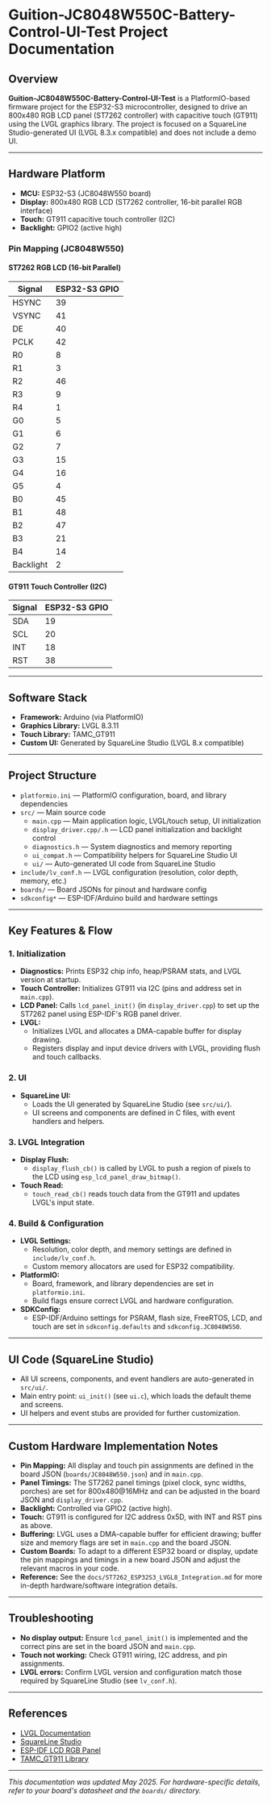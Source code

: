 # Guition-JC8048W550C-Battery-Control-UI-Test Project Documentation

## Overview

**Guition-JC8048W550C-Battery-Control-UI-Test** is a PlatformIO-based firmware project for the ESP32-S3 microcontroller, designed to drive an 800x480 RGB LCD panel (ST7262 controller) with capacitive touch (GT911) using the LVGL graphics library. The project is focused on a SquareLine Studio-generated UI (LVGL 8.3.x compatible) and does not include a demo UI.

---

## Hardware Platform

- **MCU:** ESP32-S3 (JC8048W550 board)
- **Display:** 800x480 RGB LCD (ST7262 controller, 16-bit parallel RGB interface)
- **Touch:** GT911 capacitive touch controller (I2C)
- **Backlight:** GPIO2 (active high)

### Pin Mapping (JC8048W550)

#### ST7262 RGB LCD (16-bit Parallel)
| Signal         | ESP32-S3 GPIO |
| -------------- | ------------- |
| HSYNC          | 39            |
| VSYNC          | 41            |
| DE             | 40            |
| PCLK           | 42            |
| R0             | 8             |
| R1             | 3             |
| R2             | 46            |
| R3             | 9             |
| R4             | 1             |
| G0             | 5             |
| G1             | 6             |
| G2             | 7             |
| G3             | 15            |
| G4             | 16            |
| G5             | 4             |
| B0             | 45            |
| B1             | 48            |
| B2             | 47            |
| B3             | 21            |
| B4             | 14            |
| Backlight      | 2             |

#### GT911 Touch Controller (I2C)
| Signal | ESP32-S3 GPIO |
| ------ | ------------- |
| SDA    | 19            |
| SCL    | 20            |
| INT    | 18            |
| RST    | 38            |

---

## Software Stack

- **Framework:** Arduino (via PlatformIO)
- **Graphics Library:** LVGL 8.3.11
- **Touch Library:** TAMC_GT911
- **Custom UI:** Generated by SquareLine Studio (LVGL 8.x compatible)

---

## Project Structure

- `platformio.ini` — PlatformIO configuration, board, and library dependencies
- `src/` — Main source code
  - `main.cpp` — Main application logic, LVGL/touch setup, UI initialization
  - `display_driver.cpp/.h` — LCD panel initialization and backlight control
  - `diagnostics.h` — System diagnostics and memory reporting
  - `ui_compat.h` — Compatibility helpers for SquareLine Studio UI
  - `ui/` — Auto-generated UI code from SquareLine Studio
- `include/lv_conf.h` — LVGL configuration (resolution, color depth, memory, etc.)
- `boards/` — Board JSONs for pinout and hardware config
- `sdkconfig*` — ESP-IDF/Arduino build and hardware settings

---

## Key Features & Flow

### 1. Initialization
- **Diagnostics:** Prints ESP32 chip info, heap/PSRAM stats, and LVGL version at startup.
- **Touch Controller:** Initializes GT911 via I2C (pins and address set in `main.cpp`).
- **LCD Panel:** Calls `lcd_panel_init()` (in `display_driver.cpp`) to set up the ST7262 panel using ESP-IDF's RGB panel driver.
- **LVGL:**
  - Initializes LVGL and allocates a DMA-capable buffer for display drawing.
  - Registers display and input device drivers with LVGL, providing flush and touch callbacks.

### 2. UI
- **SquareLine UI:**
  - Loads the UI generated by SquareLine Studio (see `src/ui/`).
  - UI screens and components are defined in C files, with event handlers and helpers.

### 3. LVGL Integration
- **Display Flush:**
  - `display_flush_cb()` is called by LVGL to push a region of pixels to the LCD using `esp_lcd_panel_draw_bitmap()`.
- **Touch Read:**
  - `touch_read_cb()` reads touch data from the GT911 and updates LVGL's input state.

### 4. Build & Configuration
- **LVGL Settings:**
  - Resolution, color depth, and memory settings are defined in `include/lv_conf.h`.
  - Custom memory allocators are used for ESP32 compatibility.
- **PlatformIO:**
  - Board, framework, and library dependencies are set in `platformio.ini`.
  - Build flags ensure correct LVGL and hardware configuration.
- **SDKConfig:**
  - ESP-IDF/Arduino settings for PSRAM, flash size, FreeRTOS, LCD, and touch are set in `sdkconfig.defaults` and `sdkconfig.JC8048W550`.

---

## UI Code (SquareLine Studio)
- All UI screens, components, and event handlers are auto-generated in `src/ui/`.
- Main entry point: `ui_init()` (see `ui.c`), which loads the default theme and screens.
- UI helpers and event stubs are provided for further customization.

---

## Custom Hardware Implementation Notes

- **Pin Mapping:** All display and touch pin assignments are defined in the board JSON (`boards/JC8048W550.json`) and in `main.cpp`.
- **Panel Timings:** The ST7262 panel timings (pixel clock, sync widths, porches) are set for 800x480@16MHz and can be adjusted in the board JSON and `display_driver.cpp`.
- **Backlight:** Controlled via GPIO2 (active high).
- **Touch:** GT911 is configured for I2C address 0x5D, with INT and RST pins as above.
- **Buffering:** LVGL uses a DMA-capable buffer for efficient drawing; buffer size and memory flags are set in `main.cpp` and the board JSON.
- **Custom Boards:** To adapt to a different ESP32 board or display, update the pin mappings and timings in a new board JSON and adjust the relevant macros in your code.
- **Reference:** See the `docs/ST7262_ESP32S3_LVGL8_Integration.md` for more in-depth hardware/software integration details.

---

## Troubleshooting
- **No display output:** Ensure `lcd_panel_init()` is implemented and the correct pins are set in the board JSON and `main.cpp`.
- **Touch not working:** Check GT911 wiring, I2C address, and pin assignments.
- **LVGL errors:** Confirm LVGL version and configuration match those required by SquareLine Studio (see `lv_conf.h`).

---

## References
- [LVGL Documentation](https://docs.lvgl.io/8.3/)
- [SquareLine Studio](https://squareline.io/)
- [ESP-IDF LCD RGB Panel](https://docs.espressif.com/projects/esp-idf/en/latest/esp32s3/api-reference/peripherals/lcd.html)
- [TAMC_GT911 Library](https://github.com/TAMCTec/TAMC_GT911)

---

*This documentation was updated May 2025. For hardware-specific details, refer to your board's datasheet and the `boards/` directory.*
